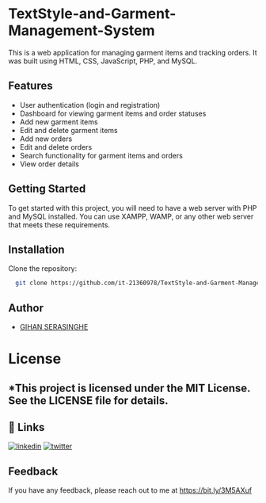 # TextStyle-and-Garment-Management-System
 This is a web application for managing garment items and tracking orders. It was built using HTML, CSS, JavaScript, PHP, and MySQL.
 
 ## Features
 <ul>
  <li>User authentication (login and registration)</li>
  <li>Dashboard for viewing garment items and order statuses</li>
  <li>Add new garment items</li>
  <li>Edit and delete garment items</li>
  <li>Add new orders</li>
  <li>Edit and delete orders</li>
  <li>Search functionality for garment items and orders</li>
  <li>View order details</li>
</ul>
  
  ## Getting Started
To get started with this project, you will need to have a web server with PHP and MySQL installed. You can use XAMPP, WAMP, or any other web server that meets these requirements.

## Installation
Clone the repository:
```bash
  git clone https://github.com/it-21360978/TextStyle-and-Garment-Management-System.git

```

## Author

- [GIHAN SERASINGHE](https://github.com/it-21360978)

# License
## *This project is licensed under the MIT License. See the LICENSE file for details.

## 🔗 Links
[![linkedin](https://img.shields.io/badge/linkedin-0A66C2?style=for-the-badge&logo=linkedin&logoColor=white)](https://www.linkedin.com/in/gihan-serasinghe-457033264)
[![twitter](https://img.shields.io/badge/twitter-1DA1F2?style=for-the-badge&logo=twitter&logoColor=white)](https://twitter.com/SrasingheG)

## Feedback

If you have any feedback, please reach out to me at https://bit.ly/3M5AXuf

